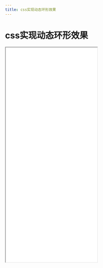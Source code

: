 ```yaml
---
title: css实现动态环形效果
---
```


# css实现动态环形效果

<iframe src='/html/htmlcss/circle.html' height='700px'></iframe>